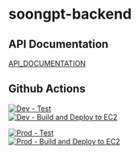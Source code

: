 # soongpt-backend

## API Documentation
[API_DOCUMENTATION](./src/main/resources/api/API_DOCUMENTATION.md)


## Github Actions
[![Dev - Test](https://github.com/yourssu/soongpt-backend/actions/workflows/dev-pr.yml/badge.svg)](https://github.com/yourssu/soongpt-backend/actions/workflows/dev-pr.yml)  
[![Dev - Build and Deploy to EC2](https://github.com/yourssu/soongpt-backend/actions/workflows/dev-push.yml/badge.svg)](https://github.com/yourssu/soongpt-backend/actions/workflows/dev-push.yml)

[![Prod - Test](https://github.com/yourssu/soongpt-backend/actions/workflows/main-pr.yml/badge.svg)](https://github.com/yourssu/soongpt-backend/actions/workflows/main-pr.yml)  
[![Prod - Build and Deploy to EC2](https://github.com/yourssu/soongpt-backend/actions/workflows/main-push.yml/badge.svg)](https://github.com/yourssu/soongpt-backend/actions/workflows/main-push.yml)    

